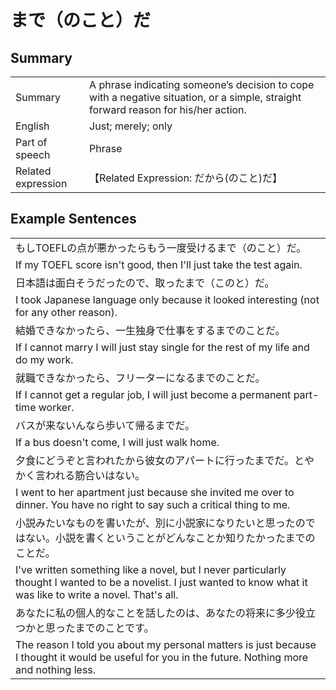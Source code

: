 # まで（のこと）だ

## Summary

<table><tr>   <td>Summary</td>   <td>A phrase indicating someone’s decision to cope with a negative situation, or a simple, straight forward reason for his/her action.</td></tr><tr>   <td>English</td>   <td>Just; merely; only</td></tr><tr>   <td>Part of speech</td>   <td>Phrase</td></tr><tr>   <td>Related expression</td>   <td>【Related Expression: だから(のこと)だ】</td></tr></table>

## Example Sentences

<table><tr><td>もしTOEFLの点が悪かったらもう一度受けるまで（のこと）だ。</td></tr><tr><td>If my TOEFL score isn't good, then I'll just take the test again.</td></tr><tr><td>日本語は面白そうだったので、取ったまで（このと）だ。</td></tr><tr><td>I took Japanese language only because it looked interesting (not for any other reason).</td></tr><tr><td>結婚できなかったら、一生独身で仕事をするまでのことだ。</td></tr><tr><td>If I cannot marry I will just stay single for the rest of my life and do my work.</td></tr><tr><td>就職できなかったら、フリーターになるまでのことだ。</td></tr><tr><td>If I cannot get a regular job, I will just become a permanent part-time worker.</td></tr><tr><td>バスが来ないんなら歩いて帰るまでだ。</td></tr><tr><td>If a bus doesn't come, I will just walk home.</td></tr><tr><td>夕食にどうぞと言われたから彼女のアパートに行ったまでだ。とやかく言われる筋合いはない。</td></tr><tr><td>I went to her apartment just because she invited me over to dinner. You have no right to say such a critical thing to me.</td></tr><tr><td>小説みたいなものを書いたが、別に小説家になりたいと思ったのではない。小説を書くということがどんなことか知りたかったまでのことだ。</td></tr><tr><td>I've written something like a novel, but I never particularly thought I wanted to be a novelist. I just wanted to know what it was like to write a novel. That's all.</td></tr><tr><td>あなたに私の個人的なことを話したのは、あなたの将来に多少役立つかと思ったまでのことです。</td></tr><tr><td>The reason I told you about my personal matters is just because I thought it would be useful for you in the future. Nothing more and nothing less.</td></tr></table>

